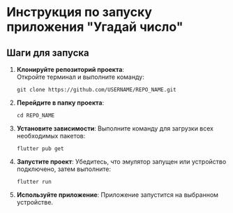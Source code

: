 # Инструкция по запуску приложения "Угадай число"

## Шаги для запуска

1. **Клонируйте репозиторий проекта**:  
   Откройте терминал и выполните команду:

   `git clone https://github.com/USERNAME/REPO_NAME.git`


2. **Перейдите в папку проекта**:

   `cd REPO_NAME`


3. **Установите зависимости**:
   Выполните команду для загрузки всех необходимых пакетов:

   `flutter pub get`


4. **Запустите проект**:
   Убедитесь, что эмулятор запущен или устройство подключено, затем выполните:

   `flutter run`


5. **Используйте приложение**:
   Приложение запустится на выбранном устройстве.
